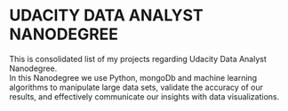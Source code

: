 # UDACITY DATA ANALYST NANODEGREE

This is consolidated list of my projects regarding Udacity Data Analyst Nanodegree.   
In this Nanodegree we use Python, mongoDb and machine learning algorithms to manipulate large data sets, validate the accuracy of our results, and effectively communicate our insights with data visualizations.
